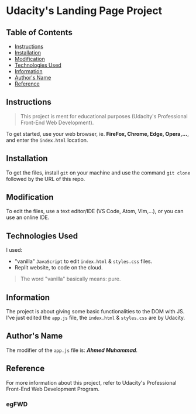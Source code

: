 # Udacity's Landing Page Project

## Table of Contents

* [Instructions](#instructions)
* [Installation](#installation)
* [Modification](#modification)
* [Technologies Used](#technologies-used)
* [Information](#information)
* [Author's Name](#author-name)
* [Reference](#reference)

## Instructions

> This project is ment for educational purposes (Udacity's Professional Front-End Web Development).

To get started, use your web browser, ie. **FireFox, Chrome, Edge, Opera,...**, and enter the `index.html` location.

## Installation

To get the files, install `git` on your machine and use the command `git clone` followed by the URL of this repo.

## Modification

To edit the files, use a text editor/IDE (VS Code, Atom, Vim,...), or you can use an online IDE.

## Technologies Used

I used:

- "vanilla" `JavaScript` to edit `index.html` & `styles.css` files.
- Replit website, to code on the cloud.

> The word "vanilla" basically means: pure.

## Information

The project is about giving some basic functionalities to the DOM with JS.
I've just edited the `app.js` file, the `index.html` & `styles.css` are by Udacity.

## Author's Name

The modifier of the `app.js` file is: ***Ahmed Muhammad***.

## Reference

For more information about this project, refer to Udacity's Professional Front-End Web Development Program.

### egFWD
